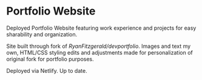 # Portfolio Website

Deployed Portfolio Website featuring work experience and projects for easy sharability and organization.

Site built through fork of *RyanFitzgerald/devportfolio*. Images and text my own, HTML/CSS styling edits 
and adjustments made for personalization of original fork for portfolio purposes.

Deployed via Netlify. Up to date.
